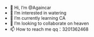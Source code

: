 - 👋 Hi, I’m @Againcar
- 👀 I’m interested in watering
- 🌱 I’m currently learning CA
- 💞️ I’m looking to collaborate on heaven
- 📫 How to reach me qq：3201362468

<!---
Againcar/Againcar is a ✨ special ✨ repository because its `README.md` (this file) appears on your GitHub profile.
You can click the Preview link to take a look at your changes.
--->
